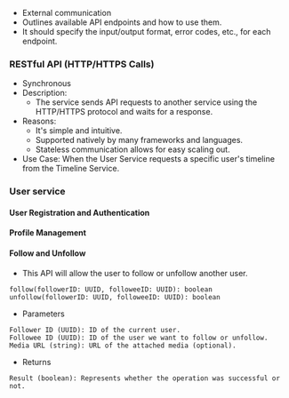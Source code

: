 - External communication
- Outlines available API endpoints and how to use them.
- It should specify the input/output format, error codes, etc., for each endpoint.


### RESTful API (HTTP/HTTPS Calls)

- Synchronous
- Description:
    - The service sends API requests to another service using the HTTP/HTTPS protocol and waits for a response.
- Reasons:
    - It's simple and intuitive.
    - Supported natively by many frameworks and languages.
    - Stateless communication allows for easy scaling out.
- Use Case: When the User Service requests a specific user's timeline from the Timeline Service.



### User service

#### User Registration and Authentication

#### Profile Management

#### Follow and Unfollow
- This API will allow the user to follow or unfollow another user.
```
follow(followerID: UUID, followeeID: UUID): boolean
unfollow(followerID: UUID, followeeID: UUID): boolean
```
- Parameters
```
Follower ID (UUID): ID of the current user.
Followee ID (UUID): ID of the user we want to follow or unfollow.
Media URL (string): URL of the attached media (optional).
```
- Returns
```
Result (boolean): Represents whether the operation was successful or not.
```